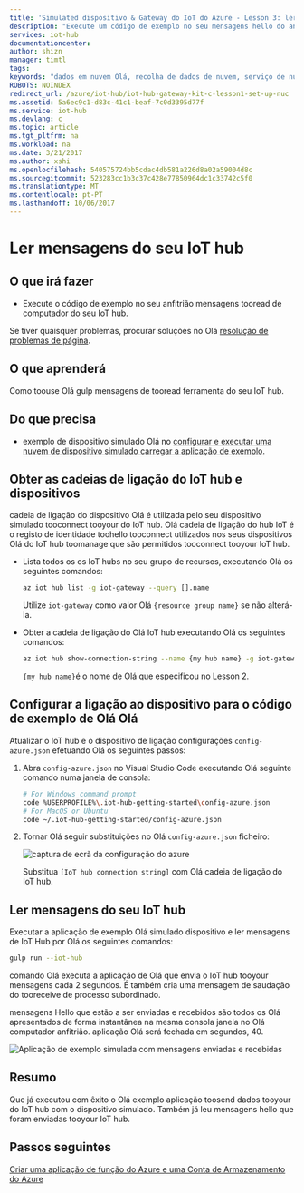 ```yaml
---
title: 'Simulated dispositivo & Gateway do IoT do Azure - Lesson 3: ler mensagens | Microsoft Docs'
description: "Execute um código de exemplo no seu mensagens hello do anfitrião computador tooread do seu IoT hub."
services: iot-hub
documentationcenter: 
author: shizn
manager: timtl
tags: 
keywords: "dados em nuvem Olá, recolha de dados de nuvem, serviço de nuvem do iot, dados de iot"
ROBOTS: NOINDEX
redirect_url: /azure/iot-hub/iot-hub-gateway-kit-c-lesson1-set-up-nuc
ms.assetid: 5a6ec9c1-d83c-41c1-beaf-7c0d3395d77f
ms.service: iot-hub
ms.devlang: c
ms.topic: article
ms.tgt_pltfrm: na
ms.workload: na
ms.date: 3/21/2017
ms.author: xshi
ms.openlocfilehash: 540575724bb5cdac4db581a226d8a02a59004d8c
ms.sourcegitcommit: 523283cc1b3c37c428e77850964dc1c33742c5f0
ms.translationtype: MT
ms.contentlocale: pt-PT
ms.lasthandoff: 10/06/2017
---
```

# <a name="read-messages-from-your-iot-hub"></a>Ler mensagens do seu IoT hub

## <a name="what-you-will-do"></a>O que irá fazer

- Execute o código de exemplo no seu anfitrião mensagens tooread de computador do seu IoT hub.

Se tiver quaisquer problemas, procurar soluções no Olá [resolução de problemas de página](iot-hub-gateway-kit-c-sim-troubleshooting.md).

## <a name="what-you-will-learn"></a>O que aprenderá

Como toouse Olá gulp mensagens de tooread ferramenta do seu IoT hub.

## <a name="what-you-need"></a>Do que precisa

- exemplo de dispositivo simulado Olá no [configurar e executar uma nuvem de dispositivo simulado carregar a aplicação de exemplo](iot-hub-gateway-kit-c-sim-lesson3-configure-simulated-device-app.md).

## <a name="get-your-iot-hub-and-device-connection-strings"></a>Obter as cadeias de ligação do IoT hub e dispositivos

cadeia de ligação do dispositivo Olá é utilizada pelo seu dispositivo simulado tooconnect tooyour do IoT hub. Olá cadeia de ligação do hub IoT é o registo de identidade toohello tooconnect utilizados nos seus dispositivos Olá do IoT hub toomanage que são permitidos tooconnect tooyour IoT hub.

- Lista todos os os IoT hubs no seu grupo de recursos, executando Olá os seguintes comandos:

   ```bash
   az iot hub list -g iot-gateway --query [].name
   ```

   Utilize `iot-gateway` como valor Olá `{resource group name}` se não alterá-la.
- Obter a cadeia de ligação do Olá IoT hub executando Olá os seguintes comandos:

   ```bash
   az iot hub show-connection-string --name {my hub name} -g iot-gateway
   ```

   `{my hub name}`é o nome de Olá que especificou no Lesson 2.

## <a name="configure-hello-device-connection-for-hello-sample-code"></a>Configurar a ligação ao dispositivo para o código de exemplo de Olá Olá

Atualizar o IoT hub e o dispositivo de ligação configurações `config-azure.json` efetuando Olá os seguintes passos:

1. Abra `config-azure.json` no Visual Studio Code executando Olá seguinte comando numa janela de consola:

   ```bash
   # For Windows command prompt
   code %USERPROFILE%\.iot-hub-getting-started\config-azure.json
   # For MacOS or Ubuntu
   code ~/.iot-hub-getting-started/config-azure.json
   ```

2. Tornar Olá seguir substituições no Olá `config-azure.json` ficheiro:

   ![captura de ecrã da configuração do azure](media/iot-hub-gateway-kit-lessons/lesson3/config_azure.png)

   Substitua `[IoT hub connection string]` com Olá cadeia de ligação do IoT hub.

## <a name="read-messages-from-your-iot-hub"></a>Ler mensagens do seu IoT hub

Executar a aplicação de exemplo Olá simulado dispositivo e ler mensagens de IoT Hub por Olá os seguintes comandos:

```bash
gulp run --iot-hub
```

comando Olá executa a aplicação de Olá que envia o IoT hub tooyour mensagens cada 2 segundos. É também cria uma mensagem de saudação do tooreceive de processo subordinado.

mensagens Hello que estão a ser enviadas e recebidos são todos os Olá apresentados de forma instantânea na mesma consola janela no Olá computador anfitrião. aplicação Olá será fechada em segundos, 40.

![Aplicação de exemplo simulada com mensagens enviadas e recebidas](media/iot-hub-gateway-kit-lessons/lesson3/gulp_run_read_hub_simudev.png)

## <a name="summary"></a>Resumo

Que já executou com êxito o Olá exemplo aplicação toosend dados tooyour do IoT hub com o dispositivo simulado. Também já leu mensagens hello que foram enviadas tooyour IoT hub.

## <a name="next-steps"></a>Passos seguintes
[Criar uma aplicação de função do Azure e uma Conta de Armazenamento do Azure](iot-hub-gateway-kit-c-sim-lesson4-deploy-resource-manager-template.md)


